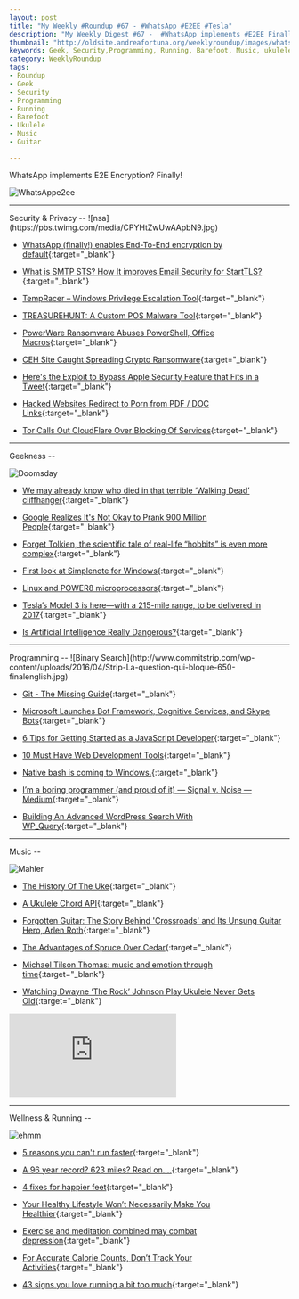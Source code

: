 ```yaml
---
layout: post
title: "My Weekly #Roundup #67 - #WhatsApp #E2EE #Tesla"
description: "My Weekly Digest #67 -  #WhatsApp implements #E2EE Finally!"
thumbnail: "http://oldsite.andreafortuna.org/weeklyroundup/images/whatsappe2ee.jpg"
keywords: Geek, Security,Programming, Running, Barefoot, Music, ukulele, transcription, guitar
category: WeeklyRoundup
tags: 
- Roundup
- Geek
- Security
- Programming
- Running
- Barefoot
- Ukulele
- Music
- Guitar

---
```

WhatsApp implements E2E Encryption? Finally!

![WhatsAppe2ee](http://oldsite.andreafortuna.org/weeklyroundup/images/whatsappe2ee.jpg)
<!-- more -->
<hr/>
Security & Privacy
--
![nsa](https://pbs.twimg.com/media/CPYHtZwUwAApbN9.jpg)

- [WhatsApp (finally!) enables End-To-End encryption by default](http://oldsite.andreafortuna.org/security/2016/04/06/whatsapp-end-to-end-encryption){:target="_blank"}

- [What is SMTP STS? How It improves Email Security for StartTLS?](http://thehackernews.com/2016/03/smtp-sts-email-security.html){:target="_blank"}

- [TempRacer – Windows Privilege Escalation Tool](http://www.darknet.org.uk/2016/03/tempracer-windows-privilege-escalation-tool/){:target="_blank"}

- [TREASUREHUNT: A Custom POS Malware Tool](http://www.fireeye.com/blog/threat-research/2016/03/treasurehunt_a_cust.html){:target="_blank"}

- [PowerWare Ransomware Abuses PowerShell, Office Macros](http://www.securityweek.com/powerware-ransomware-abuses-powershell-office-macros){:target="_blank"}

- [CEH Site Caught Spreading Crypto Ransomware](https://packetstormsecurity.com/news/view/26460/CEH-Site-Caught-Spreading-Crypto-Ransomware.html){:target="_blank"}

- [Here's the Exploit to Bypass Apple Security Feature that Fits in a Tweet](http://thehackernews.com/2016/03/sip-exploit-code.html){:target="_blank"}

- [Hacked Websites Redirect to Porn from PDF / DOC Links](https://blog.sucuri.net/2016/03/pdf-doc-urls-redirect-to-porn.html){:target="_blank"}

- [Tor Calls Out CloudFlare Over Blocking Of Services](https://packetstormsecurity.com/news/view/26499/Tor-Calls-Out-CloudFlare-Over-Blocking-Of-Services.html){:target="_blank"}

<hr/>
Geekness
--

![Doomsday](http://imgs.xkcd.com/comics/doomsday_clock.png)

- [We may already know who died in that terrible ‘Walking Dead’ cliffhanger](http://bgr.com/2016/04/06/walking-dead-season-6-negan-cliffhanger/){:target="_blank"}

- [Google Realizes It's Not Okay to Prank 900 Million People](http://gizmodo.com/google-grovels-after-gmail-mic-drop-april-fool-prank-ba-1768412978){:target="_blank"}

- [Forget Tolkien, the scientific tale of real-life “hobbits” is even more complex](http://arstechnica.com/science/2016/03/where-do-the-hobbit-skeletons-fit-in-humanitys-history/){:target="_blank"}

- [First look at Simplenote for Windows](http://www.ghacks.net/2016/04/01/simplenote-for-windows/){:target="_blank"}

- [Linux and POWER8 microprocessors](https://seravo.fi/2016/linux-and-power8-microprocessors){:target="_blank"}

- [Tesla’s Model 3 is here—with a 215-mile range, to be delivered in 2017](http://arstechnica.com/cars/2016/04/teslas-model-3-is-herethese-are-the-details-youve-been-waiting-for/){:target="_blank"}

- [Is Artificial Intelligence Really Dangerous?](http://cloudtweaks.com/2016/03/artificial-intelligence-really-dangerous/){:target="_blank"}


<hr/>
Programming
--
![Binary Search](http://www.commitstrip.com/wp-content/uploads/2016/04/Strip-La-question-qui-bloque-650-finalenglish.jpg)

- [Git - The Missing Guide](https://www.reddit.com/r/programming/comments/4cvcon/git_the_missing_guide/){:target="_blank"}

- [Microsoft Launches Bot Framework, Cognitive Services, and Skype Bots](http://www.programmableweb.com/news/microsoft-launches-bot-framework-cognitive-services-and-skype-bots/brief/2016/03/31){:target="_blank"}

- [6 Tips for Getting Started as a JavaScript Developer](http://blog.debugme.eu/getting-started-as-a-javascript-developer/){:target="_blank"}

- [10 Must Have Web Development Tools](http://codecondo.com/10-must-have-web-development-tools/){:target="_blank"}

- [Native bash is coming to Windows.](http://www.theverge.com/2016/3/30/11331014/microsoft-windows-linux-ubuntu-bash){:target="_blank"}

- [I’m a boring programmer (and proud of it) — Signal v. Noise — Medium](https://m.signalvnoise.com/i-m-a-boring-programmer-and-proud-of-it-d4ac3dd2defe?gi=a3598892cd9d){:target="_blank"}

- [Building An Advanced WordPress Search With WP_Query](https://www.smashingmagazine.com/2016/03/advanced-wordpress-search-with-wp_query/){:target="_blank"}


<hr/>
Music
--

![Mahler](https://scontent-mxp1-1.xx.fbcdn.net/hphotos-xta1/v/t1.0-9/12418057_1110649992290056_729974866135463478_n.jpg?oh=2cdacade11a14670953b28fe8389fd35&oe=578F49D3)

- [The History Of The Uke](http://liveukulele.com/throwback-the-history-of-the-uke/){:target="_blank"}

- [A Ukulele Chord API](http://ukenut.com/a-ukulele-api/){:target="_blank"}

- [Forgotten Guitar: The Story Behind 'Crossroads' and Its Unsung Guitar Hero, Arlen Roth](http://www.guitarworld.com/forgotten-guitar-story-behind-crossroads-and-its-unsung-guitar-hero-arlen-roth/25908){:target="_blank"}

- [The Advantages of Spruce Over Cedar](http://www.guitarsalon.com/blog/?p=16544){:target="_blank"}

- [Michael Tilson Thomas: music and emotion through time](http://oldsite.andreafortuna.org/music/2016/04/05/michael-tilson-tomas-music-and-emotion-through-time/){:target="_blank"}

- [Watching Dwayne ‘The Rock’ Johnson Play Ukulele Never Gets Old](http://www.ukulelemag.com/home/watching-dwayne-the-rock-johnson-play-ukulele-never-gets-old){:target="_blank"}

<div class="video-container">
<iframe src="https://www.youtube.com/embed/Xs8DyeeCfs4" frameborder="0" allowfullscreen></iframe>
</div>

<hr/>
Wellness & Running  
--

![ehmm](https://pbs.twimg.com/media/CfS0KP0XIAAufrB.jpg)

- [5 reasons you can't run faster](http://www.runnersworld.co.uk/training/5-reasons-you-cant-run-faster/14687.html){:target="_blank"}

- [A 96 year record? 623 miles? Read on….](http://focusedperformance.co.uk/371-2/){:target="_blank"}

- [4 fixes for happier feet](http://www.runnersworld.co.uk/health/4-fixes-for-happier-feet/14688.html){:target="_blank"}

- [Your Healthy Lifestyle Won’t Necessarily Make You Healthier](http://feeds.wired.com/c/35185/f/661370/s/4ebb5260/sc/28/l/0L0Swired0N0C20A160C0A40Chealthy0Elifestyle0Ewont0Enecessarily0Emake0Ehealthier0C/story01.htm){:target="_blank"}

- [Exercise and meditation combined may combat depression](http://www.runnersworld.co.uk/health/exercise-and-meditation-combined-may-combat-depression/14702.html){:target="_blank"}

- [For Accurate Calorie Counts, Don’t Track Your Activities](http://vitals.lifehacker.com/for-accurate-calorie-counts-don-t-track-your-activitie-1769445569?utm_campaign=socialflow_lifehacker_facebook&utm_source=lifehacker_facebook&utm_medium=socialflow){:target="_blank"}

- [43 signs you love running a bit too much](http://www.runnersworld.co.uk/community/43-signs-you-love-running-a-bit-too-much/14703.html){:target="_blank"}




